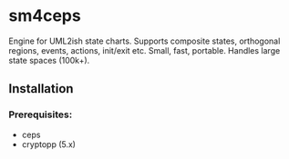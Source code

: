 # sm4ceps
Engine for UML2ish state charts. Supports composite states, orthogonal regions, events, actions, init/exit etc. Small, fast, portable. Handles large state spaces (100k+).

## Installation

### Prerequisites:
- ceps
- cryptopp (5.x)
